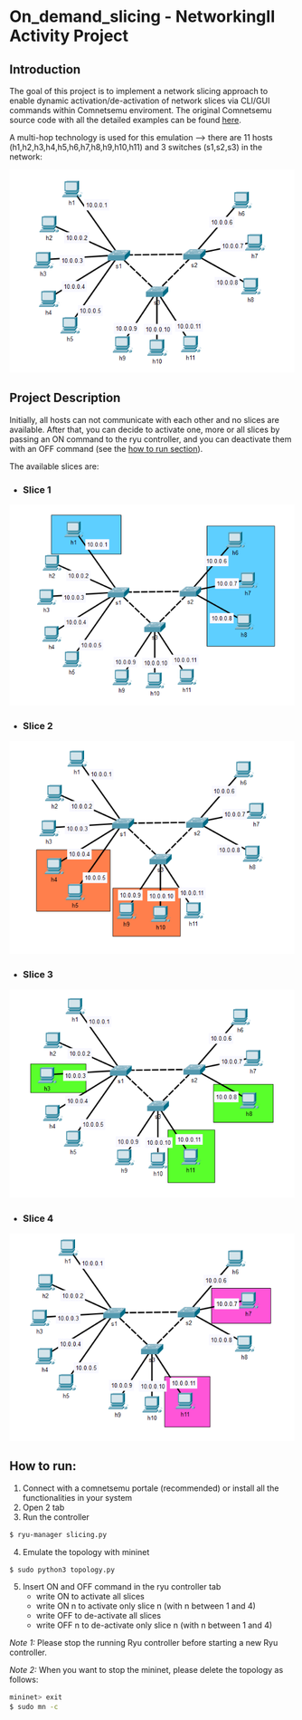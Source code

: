 # On_demand_slicing - NetworkingII Activity Project #

## Introduction ##
The goal of this project is to implement a network slicing approach to enable dynamic activation/de-activation of network slices via CLI/GUI commands within Comnetsemu enviroment. The original Comnetsemu source code with all the detailed examples can be found [here](https://git.comnets.net/public-repo/comnetsemu.git).

A multi-hop technology is used for this emulation --> there are 11 hosts (h1,h2,h3,h4,h5,h6,h7,h8,h9,h10,h11) and 3 switches (s1,s2,s3) in the network:

![](images/topology.PNG)

## Project Description ##
Initially, all hosts can not communicate with each other and no slices are available.
After that, you can decide to activate one, more or all slices by passing an ON command to the ryu controller, and you can deactivate them with an OFF command (see the [how to run section](How-to-run:)).

The available slices are:

* ### Slice 1 ###
![](images/slice1.PNG)
* ### Slice 2 ###
![](images/slice2.PNG)
* ### Slice 3 ###
![](images/slice3.PNG)
* ### Slice 4 ###
![](images/slice4.PNG)

## How to run: ##
1. Connect with a comnetsemu portale (recommended) or install all the functionalities in your system
2. Open 2 tab
3. Run the controller
```bash
$ ryu-manager slicing.py
```
4. Emulate the topology with mininet
```bash
$ sudo python3 topology.py
```
5. Insert ON and OFF command in the ryu controller tab
	* write ON to activate all slices
	* write ON n to activate only slice n (with n between 1 and 4)
	* write OFF to de-activate all slices
	* write OFF n to de-activate only slice n (with n between 1 and 4)

*Note 1:* Please stop the running Ryu controller before starting a new Ryu controller.

*Note 2:* When you want to stop the mininet, please delete the topology as follows:
```bash
mininet> exit
$ sudo mn -c
```

